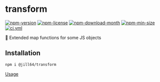 <!----- BEGIN GHOST DOCS HEADER ----->

# transform

<!----- BEGIN GHOST DOCS BADGES -----><a href="https://npmjs.com/package/@jill64/transform"><img src="https://img.shields.io/npm/v/@jill64/transform" alt="npm-version" /></a> <a href="https://npmjs.com/package/@jill64/transform"><img src="https://img.shields.io/npm/l/@jill64/transform" alt="npm-license" /></a> <a href="https://npmjs.com/package/@jill64/transform"><img src="https://img.shields.io/npm/dm/@jill64/transform" alt="npm-download-month" /></a> <a href="https://npmjs.com/package/@jill64/transform"><img src="https://img.shields.io/bundlephobia/min/@jill64/transform" alt="npm-min-size" /></a> <a href="https://github.com/jill64/transform/actions/workflows/ci.yml"><img src="https://github.com/jill64/transform/actions/workflows/ci.yml/badge.svg" alt="ci.yml" /></a><!----- END GHOST DOCS BADGES ----->

💠 Extended map functions for some JS objects

<!----- END GHOST DOCS HEADER ----->

## Installation

```bash
npm i @jill64/transform
```

[Usage](./test/index.test.ts)
